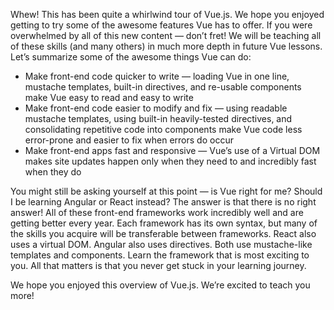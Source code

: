 Whew! This has been quite a whirlwind tour of Vue.js. We hope you enjoyed getting to try some of the awesome features Vue has to offer. If you were overwhelmed by all of this new content — don’t fret! We will be teaching all of these skills (and many others) in much more depth in future Vue lessons. Let’s summarize some of the awesome things Vue can do:

- Make front-end code quicker to write — loading Vue in one line, mustache templates, built-in directives, and re-usable components make Vue easy to read and easy to write
- Make front-end code easier to modify and fix — using readable mustache templates, using built-in heavily-tested directives, and consolidating repetitive code into components make Vue code less error-prone and easier to fix when errors do occur
- Make front-end apps fast and responsive — Vue’s use of a Virtual DOM makes site updates happen only when they need to and incredibly fast when they do

You might still be asking yourself at this point — is Vue right for me? Should I be learning Angular or React instead? The answer is that there is no right answer! All of these front-end frameworks work incredibly well and are getting better every year. Each framework has its own syntax, but many of the skills you acquire will be transferable between frameworks. React also uses a virtual DOM. Angular also uses directives. Both use mustache-like templates and components. Learn the framework that is most exciting to you. All that matters is that you never get stuck in your learning journey.

We hope you enjoyed this overview of Vue.js. We’re excited to teach you more!
